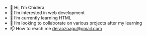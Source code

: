 - 👋 Hi, I’m Chidera
- 👀 I’m interested in web development
- 🌱 I’m currently learning HTML
- 💞️ I’m looking to collaborate on various projects after my learning
- 📫 How to reach me deraozoagu@gmail.com

<!---
notchidera/notchidera is a ✨ special ✨ repository because its `README.md` (this file) appears on your GitHub profile.
You can click the Preview link to take a look at your changes.
--->
